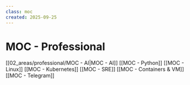 ```yaml
---
class: moc
created: 2025-09-25
---
```

# MOC - Professional

[[02_areas/professional/MOC - AI|MOC - AI]]
[[MOC - Python]]
[[MOC - Linux]]
[[MOC - Kubernetes]]
[[MOC - SRE]]
[[MOC - Containers & VM]]
[[MOC - Telegram]]
